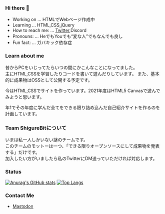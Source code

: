 ### Hi there 👋

- Working on ... HTMLでWebページ作成中
- Learning ... HTML,CSS,jQuery
- How to reach me: ... [Twitter](https://mobile.twitter.com/momizi_th10),Discord
- Pronouns: ... HeでもYouでも“変な人”でもなんでも良し
- Fun fact: ... ガバキック依存症

### Learn about me

昔からPCをいじってたらいつの間にかこんなことになってました。  
主にHTML,CSSを学習したりコードを書いて遊んだりしています。
また、基本的に成果物はOSSとして公開する予定です。

今はHTML,CSSでサイトを作っています。2021年度はHTML5 Canvasで遊んでみようと思います。

年1でその年度に学んだ全てをできる限り詰め込んだ自己紹介サイトを作るのを計画しています。

### Team ShigureBitについて

いまは私一人しかいない謎のチームです。  
このチームのモットーは一つ、「できる限りオープンソースにして成果物を発表する」だけです。  
加入したい方がいましたら私のTwitterにDM送っていただければ対応します。



### Status

[![Anurag's GitHub stats](https://github-readme-stats.vercel.app/api?username=momizi06&show_icons=true&theme=tokyonight)](https://github.com/anuraghazra/github-readme-stats)
[![Top Langs](https://github-readme-stats.vercel.app/api/top-langs/?username=momizi06&show_icons=true&theme=tokyonight)](https://github.com/anuraghazra/github-readme-stats)

### Contact Me
- <a rel="me" href="https://homoo.social/@momizi06">Mastodon</a>
